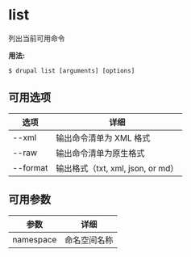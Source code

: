 # list
列出当前可用命令

**用法:**
```
$ drupal list [arguments] [options] 
```

## 可用选项
选项 | 详细
-------|-------------
--xml | 输出命令清单为 XML 格式
--raw | 输出命令清单为原生格式
--format | 输出格式（txt, xml, json, or md）

## 可用参数
参数 | 详细
---------|-------------
namespace | 命名空间名称
